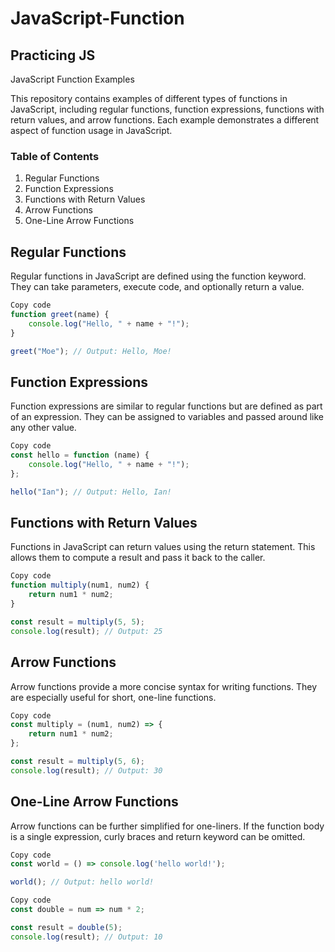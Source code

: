 # JavaScript-Function
## Practicing JS

JavaScript Function Examples

This repository contains examples of different types of functions in JavaScript, including regular functions, function expressions, functions with return values, and arrow functions. Each example demonstrates a different aspect of function usage in JavaScript.

### Table of Contents
1. Regular Functions
2. Function Expressions
3. Functions with Return Values
4. Arrow Functions
5. One-Line Arrow Functions

## Regular Functions
Regular functions in JavaScript are defined using the function keyword. They can take parameters, execute code, and optionally return a value.

```javascript
Copy code
function greet(name) {
    console.log("Hello, " + name + "!");
}

greet("Moe"); // Output: Hello, Moe!
```

## Function Expressions
Function expressions are similar to regular functions but are defined as part of an expression. They can be assigned to variables and passed around like any other value.

```javascript
Copy code
const hello = function (name) {
    console.log("Hello, " + name + "!");
};

hello("Ian"); // Output: Hello, Ian!
```

## Functions with Return Values
Functions in JavaScript can return values using the return statement. This allows them to compute a result and pass it back to the caller.

```javascript
Copy code
function multiply(num1, num2) {
    return num1 * num2;
}

const result = multiply(5, 5);
console.log(result); // Output: 25
```

## Arrow Functions
Arrow functions provide a more concise syntax for writing functions. They are especially useful for short, one-line functions.

```javascript
Copy code
const multiply = (num1, num2) => {
    return num1 * num2;
};

const result = multiply(5, 6);
console.log(result); // Output: 30
```

## One-Line Arrow Functions

Arrow functions can be further simplified for one-liners. If the function body is a single expression, curly braces and return keyword can be omitted.

```javascript
Copy code
const world = () => console.log('hello world!');

world(); // Output: hello world!
```
```javascript
Copy code
const double = num => num * 2;

const result = double(5);
console.log(result); // Output: 10
```
